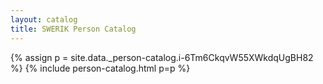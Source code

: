 ```yaml
---
layout: catalog
title: SWERIK Person Catalog
---
```

{% assign p = site.data._person-catalog.i-6Tm6CkqvW55XWkdqUgBH82 %}
{% include person-catalog.html p=p %}

